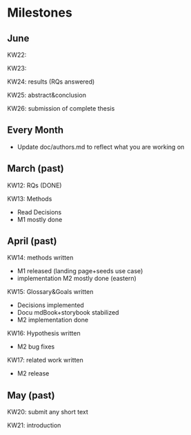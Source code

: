 # Milestones

## June

KW22:

KW23:

KW24: results (RQs answered)

KW25: abstract&conclusion

KW26: submission of complete thesis

## Every Month

- Update doc/authors.md to reflect what you are working on

## March (past)

KW12: RQs (DONE)

KW13: Methods

- Read Decisions
- M1 mostly done

## April (past)

KW14: methods written

- M1 released (landing page+seeds use case)
- implementation M2 mostly done (eastern)

KW15: Glossary&Goals written

- Decisions implemented
- Docu mdBook+storybook stabilized
- M2 implementation done

KW16: Hypothesis written

- M2 bug fixes

KW17: related work written

- M2 release

## May (past)

KW20: submit any short text

KW21: introduction

